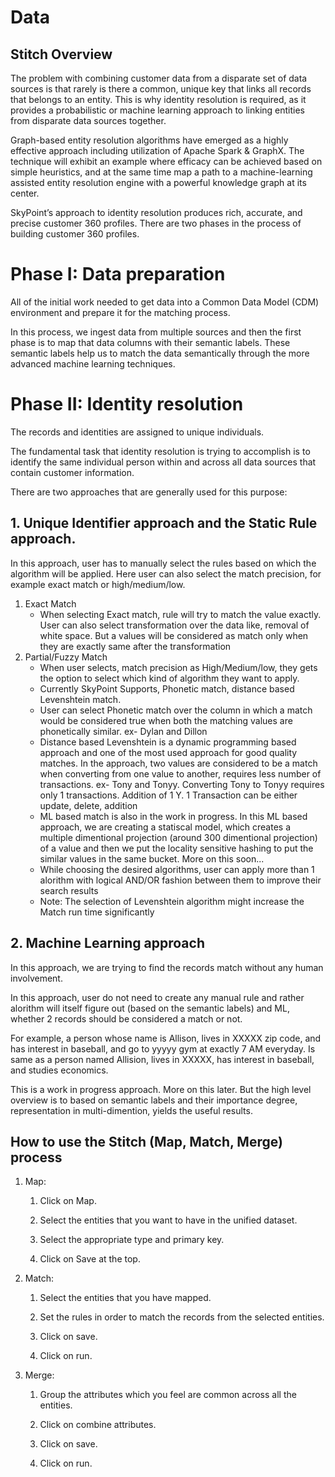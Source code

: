 # Data

## Stitch Overview

The problem with combining customer data from a disparate set of data sources is that rarely is there a common, unique key that links all records that belongs to an entity. This is why identity resolution is required, as it provides a probabilistic or machine learning approach to linking entities from disparate data sources together. 

Graph-based entity resolution algorithms have emerged as a highly effective approach including utilization of Apache Spark & GraphX. The technique will exhibit an example where efficacy can be achieved based on simple heuristics, and at the same time map a path to a machine-learning assisted entity resolution engine with a powerful knowledge graph at its center.

SkyPoint’s approach to identity resolution produces rich, accurate, and precise customer 360 profiles. There are two phases in the process of building customer 360 profiles. 

# Phase I: Data preparation 

All of the initial work needed to get data into a Common Data Model (CDM) environment and prepare it for the matching process.

In this process, we ingest data from multiple sources and then the first phase is to map that data columns with their semantic labels. These semantic labels help us to match the data semantically through the more advanced machine learning techniques.

# Phase II: Identity resolution

The records and identities are assigned to unique individuals.

The fundamental task that identity resolution is trying to accomplish is to identify the same individual person within and across all data sources that contain customer information. 

There are two approaches that are generally used for this purpose:

## 1. Unique Identifier approach and the Static Rule approach. 

In this approach, user has to manually select the rules based on which the algorithm will be applied. Here user can also select the match precision, for example exact match or high/medium/low.
   1. Exact Match
      - When selecting Exact match, rule will try to match the value exactly. User can also select transformation over the data like, removal of white space. But a values will be considered as match only when they are exactly same after the transformation
   2. Partial/Fuzzy Match
      - When user selects, match precision as High/Medium/low, they gets the option to select which kind of algorithm they want to apply.
      - Currently SkyPoint Supports, Phonetic match, distance based Levenshtein match.
      - User can select Phonetic match over the column in which a match would be considered true when both the matching values are phonetically similar. ex- Dylan and Dillon
      - Distance based Levenshtein is a dynamic programming based approach and one of the most used approach for good quality matches. In the approach, two values are considered to be a match when converting from one value to another, requires less number of transactions. ex- Tony and Tonyy. Converting Tony to Tonyy requires only 1 transactions. Addition of 1 Y. 1 Transaction can be either update, delete, addition  
      - ML based match is also in the work in progress. In this ML based approach, we are creating a statiscal model, which creates a multiple dimentional projection (around 300 dimentional projection) of a value and then we put the locality sensitive hashing to put the similar values in the same bucket. More on this soon...
      - While choosing the desired algorithms, user can apply more than 1 alorithm with logical AND/OR fashion between them to improve their search results
      - Note: The selection of Levenshtein algorithm might increase the Match run time significantly

## 2. Machine Learning approach 

In this approach, we are trying to find the records match without any human involvement. 

In this approach, user do not need to create any manual rule and rather alorithm will itself figure out (based on the semantic labels) and ML, whether 2 records should be considered a match or not. 

For example, a person whose name is Allison, lives in XXXXX zip code, and has interest in baseball, and go to yyyyy gym at exactly 7 AM everyday. Is same as a person named Allision, lives in XXXXX, has interest in baseball, and studies economics.

This is a work in progress approach. More on this later. But the high level overview is to based on semantic labels and their importance degree, representation in multi-dimention, yields the useful results.

## How to use the Stitch (Map, Match, Merge) process

1. Map:

   1. Click on Map.

   2. Select the entities that you want to have in the unified dataset.

   3. Select the appropriate type and primary key.

   4. Click on Save at the top.

2. Match:

   1. Select the entities that you have mapped.

   2. Set the rules in order to match the records from the selected entities.

   3. Click on save.

   4. Click on run.

3. Merge:

   1. Group the attributes which you feel are common across all the entities.

   2. Click on combine attributes.

   3. Click on save.

   4. Click on run.
